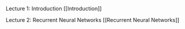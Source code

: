 Lecture 1: Introduction
[[Introduction]]

Lecture 2: Recurrent Neural Networks
[[Recurrent Neural Networks]]

